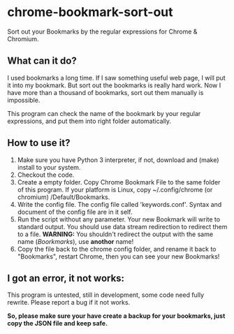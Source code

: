chrome-bookmark-sort-out
=========================

Sort out your Bookmarks by the regular expressions for Chrome & Chromium.

What can it do?
---------------

I used bookmarks a long time. If I saw something useful web page, I will put it into my bookmark. But sort out the bookmarks is really hard work. Now I have more than a thousand of bookmarks, sort out them manually is impossible.

This program can check the name of the bookmark by your regular expressions, and put them into right folder automatically.

How to use it?
--------------
1. Make sure you have Python 3 interpreter, if not, download and (make) install to your system.
2. Checkout the code.
3. Create a empty folder. Copy Chrome Bookmark File to the same folder of this program. 
   If your platform is Linux, copy ~/.config/chrome (or chromium) /Default/Bookmarks.
4. Write the config file. The config file called 'keywords.conf'. Syntax and document of the config file are in it self.
5. Run the script without any parameter. Your new Bookmark will write to standard output. 
   You should use data stream redirection to redirect them to a file.
   **WARNING:** You shouldn't redirect the output with the same name (*Boorkmarks*), use **anothor** name!
6. Copy the file back to the chrome config folder, and rename it back to "Bookmarks", restart Chrome, then you can see your new Bookmarks!

I got an error, it not works:
------------------------------

This program is untested, still in development, some code need fully rewrite.
Please report a bug if it not works.

**So, please make sure your have create a backup for your bookmarks, just copy the JSON file and keep safe.**
